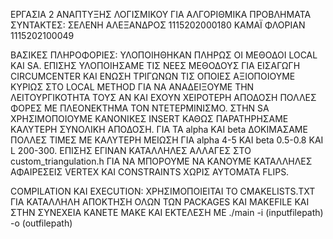 ΕΡΓΑΣΙΑ 2 ΑΝΑΠΤΥΞΗΣ ΛΟΓΙΣΜΙΚΟΥ ΓΙΑ ΑΛΓΟΡΙΘΜΙΚΑ ΠΡΟΒΛΗΜΑΤΑ
ΣΥΝΤΑΚΤΕΣ: ΣΕΛΕΝΗ ΑΛΕΞΑΝΔΡΟΣ 1115202000180 
           ΚΑΜΑΪ ΦΛΟΡΙΑΝ 1115202100049



ΒΑΣΙΚΕΣ ΠΛΗΡΟΦΟΡΙΕΣ: ΥΛΟΠΟΙΗΘΗΚΑΝ ΠΛΗΡΩΣ ΟΙ ΜΕΘΟΔΟΙ LOCAL ΚΑΙ SA. ΕΠΙΣΗΣ ΥΛΟΠΟΙΗΣΑΜΕ ΤΙΣ ΝΕΕΣ ΜΕΘΟΔΟΥΣ ΓΙΑ ΕΙΣΑΓΩΓΗ CIRCUMCENTER ΚΑΙ ΕΝΩΣΗ ΤΡΙΓΩΝΩΝ ΤΙΣ ΟΠΟΙΕΣ ΑΞΙΟΠΟΙΟΥΜΕ ΚΥΡΙΩΣ ΣΤΟ LOCAL METHOD ΓΙΑ ΝΑ ΑΝΑΔΕΙΞΟΥΜΕ ΤΗΝ ΛΕΙΤΟΥΡΓΙΚΟΤΗΤΑ ΤΟΥΣ ΑΝ ΚΑΙ ΕΧΟΥΝ ΧΕΙΡΟΤΕΡΗ ΑΠΟΔΟΣΗ ΠΟΛΛΕΣ ΦΟΡΕΣ ΜΕ ΠΛΕΟΝΕΚΤΗΜΑ ΤΟΝ ΝΤΕΤΕΡΜΙΝΙΣΜΟ.
ΣΤΗΝ SA ΧΡΗΣΙΜΟΠΟΙΟΥΜΕ ΚΑΝΟΝΙΚΕΣ INSERT ΚΑΘΩΣ ΠΑΡΑΤΗΡΗΣΑΜΕ ΚΑΛΥΤΕΡΗ ΣΥΝΟΛΙΚΗ ΑΠΟΔΟΣΗ. ΓΙΑ ΤΑ alpha ΚΑΙ beta ΔΟΚΙΜΑΣΑΜΕ ΠΟΛΛΕΣ ΤΙΜΕΣ ΜΕ ΚΑΛΥΤΕΡΗ ΜΕΙΩΣΗ ΓΙΑ alpha 4-5
ΚΑΙ beta 0.5-0.8 ΚΑΙ L 200-300. ΕΠΙΣΗΣ ΕΓΙΝΑΝ ΚΑΤΑΛΛΗΛΕΣ ΑΛΛΑΓΕΣ ΣΤΟ custom_triangulation.h ΓΙΑ ΝΑ ΜΠΟΡΟΥΜΕ ΝΑ ΚΑΝΟΥΜΕ ΚΑΤΑΛΛΗΛΕΣ ΑΦΑΙΡΕΣΕΙΣ VERTEX KAI CONSTRAINTS 
ΧΩΡΙΣ ΑΥΤΟΜΑΤΑ FLIPS. 


COMPILATION KAI EXECUTION:
    ΧΡΗΣΙΜΟΠΟΙΕΙΤΑΙ ΤΟ CMAKELISTS.TXT ΓΙΑ ΚΑΤΑΛΛΗΛΗ ΑΠΟΚΤΗΣΗ ΟΛΩΝ ΤΩΝ PACKAGES KAI MAKEFILE KAI ΣΤΗΝ ΣΥΝΕΧΕΙΑ ΚΑΝΕΤΕ ΜΑΚΕ ΚΑΙ ΕΚΤΕΛΕΣΗ ΜΕ ./main -i (inputfilepath) -o (outfilepath)